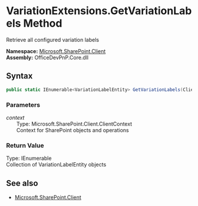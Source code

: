 # VariationExtensions.GetVariationLabels Method  
Retrieve all configured variation labels  

**Namespace:** [Microsoft.SharePoint.Client](Microsoft.SharePoint.Client.md)  
**Assembly:** OfficeDevPnP.Core.dll  
## Syntax
```C#
public static IEnumerable<VariationLabelEntity> GetVariationLabels(ClientContext context)
```
### Parameters
*context*  
&emsp;&emsp;Type: Microsoft.SharePoint.Client.ClientContext  
&emsp;&emsp;Context for SharePoint objects and operations  
### Return Value
Type: IEnumerable<VariationLabelEntity>  
Collection of VariationLabelEntity objects

## See also
- [Microsoft.SharePoint.Client](Microsoft.SharePoint.Client.md)
